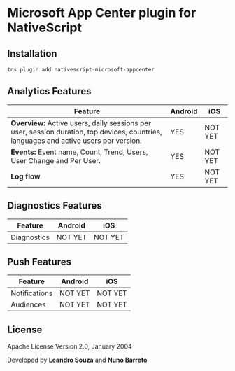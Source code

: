# Microsoft App Center plugin for NativeScript

## Installation

```javascript
tns plugin add nativescript-microsoft-appcenter
```

## Analytics Features
    
| Feature | Android | iOS |
| --- | --- | --- |
| **Overview:** Active users, daily sessions per user, session duration, top devices, countries, languages and active users per version. | YES | NOT YET |
| **Events:** Event name, Count, Trend, Users, User Change and Per User. | YES | NOT YET |
| **Log flow** | YES | NOT YET |

## Diagnostics Features

| Feature | Android | iOS |
| --- | --- | --- |
| Diagnostics | NOT YET | NOT YET |

## Push Features
    
| Feature | Android | iOS |
| --- | --- | --- |
| Notifications | NOT YET | NOT YET |
| Audiences | NOT YET | NOT YET |
    
## License

Apache License Version 2.0, January 2004

Developed by **Leandro Souza** and **Nuno Barreto**